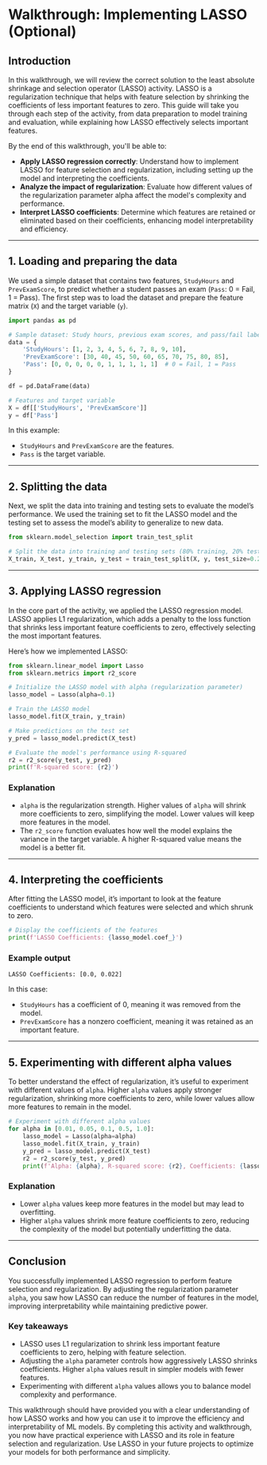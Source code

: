 # Walkthrough: Implementing LASSO (Optional)

## Introduction

In this walkthrough, we will review the correct solution to the least absolute shrinkage and selection operator (LASSO) activity. LASSO is a regularization technique that helps with feature selection by shrinking the coefficients of less important features to zero. This guide will take you through each step of the activity, from data preparation to model training and evaluation, while explaining how LASSO effectively selects important features.

By the end of this walkthrough, you'll be able to:

- **Apply LASSO regression correctly**: Understand how to implement LASSO for feature selection and regularization, including setting up the model and interpreting the coefficients.
- **Analyze the impact of regularization**: Evaluate how different values of the regularization parameter alpha affect the model's complexity and performance.
- **Interpret LASSO coefficients**: Determine which features are retained or eliminated based on their coefficients, enhancing model interpretability and efficiency.

---

## 1. Loading and preparing the data

We used a simple dataset that contains two features, `StudyHours` and `PrevExamScore`, to predict whether a student passes an exam (`Pass`: 0 = Fail, 1 = Pass). The first step was to load the dataset and prepare the feature matrix (`X`) and the target variable (`y`).

```python
import pandas as pd

# Sample dataset: Study hours, previous exam scores, and pass/fail labels
data = {
    'StudyHours': [1, 2, 3, 4, 5, 6, 7, 8, 9, 10],
    'PrevExamScore': [30, 40, 45, 50, 60, 65, 70, 75, 80, 85],
    'Pass': [0, 0, 0, 0, 0, 1, 1, 1, 1, 1]  # 0 = Fail, 1 = Pass
}

df = pd.DataFrame(data)

# Features and target variable
X = df[['StudyHours', 'PrevExamScore']]
y = df['Pass']
```

In this example:

- `StudyHours` and `PrevExamScore` are the features.
- `Pass` is the target variable.

---

## 2. Splitting the data

Next, we split the data into training and testing sets to evaluate the model’s performance. We used the training set to fit the LASSO model and the testing set to assess the model’s ability to generalize to new data.

```python
from sklearn.model_selection import train_test_split

# Split the data into training and testing sets (80% training, 20% testing)
X_train, X_test, y_train, y_test = train_test_split(X, y, test_size=0.2, random_state=42)
```

---

## 3. Applying LASSO regression

In the core part of the activity, we applied the LASSO regression model. LASSO applies L1 regularization, which adds a penalty to the loss function that shrinks less important feature coefficients to zero, effectively selecting the most important features.

Here’s how we implemented LASSO:

```python
from sklearn.linear_model import Lasso
from sklearn.metrics import r2_score

# Initialize the LASSO model with alpha (regularization parameter)
lasso_model = Lasso(alpha=0.1)

# Train the LASSO model
lasso_model.fit(X_train, y_train)

# Make predictions on the test set
y_pred = lasso_model.predict(X_test)

# Evaluate the model's performance using R-squared
r2 = r2_score(y_test, y_pred)
print(f'R-squared score: {r2}')
```

### Explanation

- `alpha` is the regularization strength. Higher values of `alpha` will shrink more coefficients to zero, simplifying the model. Lower values will keep more features in the model.
- The `r2_score` function evaluates how well the model explains the variance in the target variable. A higher R-squared value means the model is a better fit.

---

## 4. Interpreting the coefficients

After fitting the LASSO model, it’s important to look at the feature coefficients to understand which features were selected and which shrunk to zero.

```python
# Display the coefficients of the features
print(f'LASSO Coefficients: {lasso_model.coef_}')
```

### Example output

```
LASSO Coefficients: [0.0, 0.022]
```

In this case:

- `StudyHours` has a coefficient of 0, meaning it was removed from the model.
- `PrevExamScore` has a nonzero coefficient, meaning it was retained as an important feature.

---

## 5. Experimenting with different alpha values

To better understand the effect of regularization, it’s useful to experiment with different values of `alpha`. Higher `alpha` values apply stronger regularization, shrinking more coefficients to zero, while lower values allow more features to remain in the model.

```python
# Experiment with different alpha values
for alpha in [0.01, 0.05, 0.1, 0.5, 1.0]:
    lasso_model = Lasso(alpha=alpha)
    lasso_model.fit(X_train, y_train)
    y_pred = lasso_model.predict(X_test)
    r2 = r2_score(y_test, y_pred)
    print(f'Alpha: {alpha}, R-squared score: {r2}, Coefficients: {lasso_model.coef_}')
```

### Explanation

- Lower `alpha` values keep more features in the model but may lead to overfitting.
- Higher `alpha` values shrink more feature coefficients to zero, reducing the complexity of the model but potentially underfitting the data.

---

## Conclusion

You successfully implemented LASSO regression to perform feature selection and regularization. By adjusting the regularization parameter `alpha`, you saw how LASSO can reduce the number of features in the model, improving interpretability while maintaining predictive power.

### Key takeaways

- LASSO uses L1 regularization to shrink less important feature coefficients to zero, helping with feature selection.
- Adjusting the `alpha` parameter controls how aggressively LASSO shrinks coefficients. Higher `alpha` values result in simpler models with fewer features.
- Experimenting with different `alpha` values allows you to balance model complexity and performance.

This walkthrough should have provided you with a clear understanding of how LASSO works and how you can use it to improve the efficiency and interpretability of ML models. By completing this activity and walkthrough, you now have practical experience with LASSO and its role in feature selection and regularization. Use LASSO in your future projects to optimize your models for both performance and simplicity.